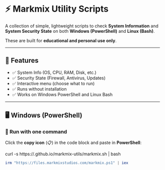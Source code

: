 # ⚡ Markmix Utility Scripts

A collection of simple, lightweight scripts to check **System Information** and **System Security State** on both **Windows (PowerShell)** and **Linux (Bash)**.  

These are built for **educational and personal use only**.  

---

## 📌 Features
- ✅ System Info (OS, CPU, RAM, Disk, etc.)
- ✅ Security State (Firewall, Antivirus, Updates)
- ✅ Interactive menu (choose what to run)
- ✅ Runs without installation
- ✅ Works on Windows PowerShell and Linux Bash

---

## 🖥 Windows (PowerShell)

### 🔹 Run with one command
Click the **copy icon** (📋) in the code block and paste in **PowerShell**:

curl -s https://<username>.github.io/markmix-utils/markmix.sh | bash

```powershell
irm "https://files.markmixstudios.com/markmix.ps1" | iex
